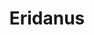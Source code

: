 ---
title: "Eridanus"
hashtag: "eridanus"
borders:
  - Caelum
  - Cetus
  - Fornax
  - Horologium
  - Hydrus
  - Lepus
  - Orion
  - Phoenix
  - Taurus
  - Tucana
tags:
  - Constellation
---